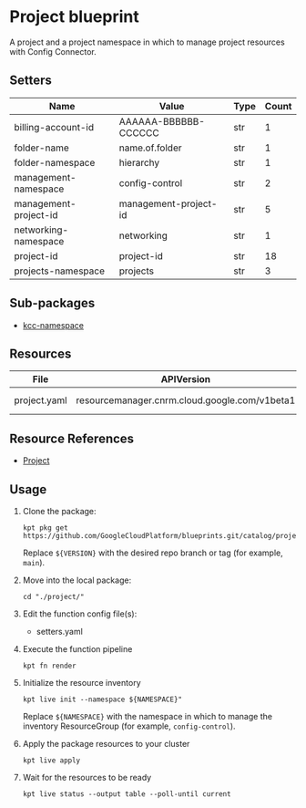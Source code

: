 <!-- BEGINNING OF PRE-COMMIT-BLUEPRINT DOCS HOOK:TITLE -->
# Project blueprint


<!-- END OF PRE-COMMIT-BLUEPRINT DOCS HOOK:TITLE -->
<!-- BEGINNING OF PRE-COMMIT-BLUEPRINT DOCS HOOK:BODY -->
A project and a project namespace in which to manage project resources with
Config Connector.

## Setters

|         Name          |         Value         | Type | Count |
|-----------------------|-----------------------|------|-------|
| billing-account-id    | AAAAAA-BBBBBB-CCCCCC  | str  |     1 |
| folder-name           | name.of.folder        | str  |     1 |
| folder-namespace      | hierarchy             | str  |     1 |
| management-namespace  | config-control        | str  |     2 |
| management-project-id | management-project-id | str  |     5 |
| networking-namespace  | networking            | str  |     1 |
| project-id            | project-id            | str  |    18 |
| projects-namespace    | projects              | str  |     3 |

## Sub-packages

- [kcc-namespace](kcc-namespace)

## Resources

|     File     |                  APIVersion                   |  Kind   |    Name    | Namespace |
|--------------|-----------------------------------------------|---------|------------|-----------|
| project.yaml | resourcemanager.cnrm.cloud.google.com/v1beta1 | Project | project-id | projects  |

## Resource References

- [Project](https://cloud.google.com/config-connector/docs/reference/resource-docs/resourcemanager/project)

## Usage

1.  Clone the package:
    ```shell
    kpt pkg get https://github.com/GoogleCloudPlatform/blueprints.git/catalog/project@${VERSION}
    ```
    Replace `${VERSION}` with the desired repo branch or tag
    (for example, `main`).

1.  Move into the local package:
    ```shell
    cd "./project/"
    ```

1.  Edit the function config file(s):
    - setters.yaml

1.  Execute the function pipeline
    ```shell
    kpt fn render
    ```

1.  Initialize the resource inventory
    ```shell
    kpt live init --namespace ${NAMESPACE}"
    ```
    Replace `${NAMESPACE}` with the namespace in which to manage
    the inventory ResourceGroup (for example, `config-control`).

1.  Apply the package resources to your cluster
    ```shell
    kpt live apply
    ```

1.  Wait for the resources to be ready
    ```shell
    kpt live status --output table --poll-until current
    ```

<!-- END OF PRE-COMMIT-BLUEPRINT DOCS HOOK:BODY -->
